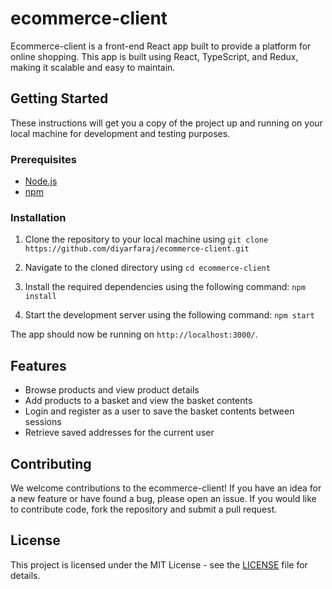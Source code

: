 # ecommerce-client

Ecommerce-client is a front-end React app built to provide a platform for online shopping. This app is built using React, TypeScript, and Redux, making it scalable and easy to maintain.

## Getting Started

These instructions will get you a copy of the project up and running on your local machine for development and testing purposes.

### Prerequisites

- [Node.js](https://nodejs.org/en/)
- [npm](https://www.npmjs.com/)

### Installation

1. Clone the repository to your local machine using `git clone https://github.com/diyarfaraj/ecommerce-client.git`

2. Navigate to the cloned directory using `cd ecommerce-client`

3. Install the required dependencies using the following command: `npm install`

4. Start the development server using the following command: `npm start`

The app should now be running on `http://localhost:3000/`.

## Features

- Browse products and view product details
- Add products to a basket and view the basket contents
- Login and register as a user to save the basket contents between sessions
- Retrieve saved addresses for the current user

## Contributing

We welcome contributions to the ecommerce-client! If you have an idea for a new feature or have found a bug, please open an issue. If you would like to contribute code, fork the repository and submit a pull request.

## License

This project is licensed under the MIT License - see the [LICENSE](LICENSE) file for details.
